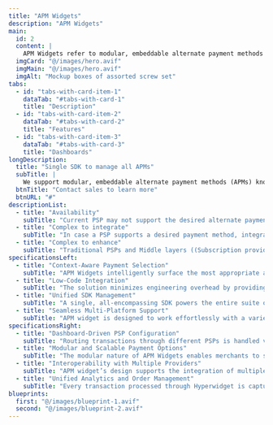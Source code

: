 ```yaml
---
title: "APM Widgets"
description: "APM Widgets" 
main:
  id: 2
  content: |
    APM Widgets refer to modular, embeddable alternate payment methods provided via PayStems. These widgets allow merchants to augment their existing checkouts with additional payment options (beyond what their current PSP offers) in a low-code manner. By integrating APM widgets, merchants can add various payment methods such as digital wallets, BNPL, bank transfers, etc., with minimal engineering effort and high customizability, all managed through a single SDK. For instance, a merchant who previously only offered cards or PayPal through their current PSP can now easily enable more payment options using APM widgets, which streamline the integration process by reducing traditional engineering challenges.
  imgCard: "@/images/hero.avif"
  imgMain: "@/images/hero.avif"
  imgAlt: "Mockup boxes of assorted screw set"
tabs:
  - id: "tabs-with-card-item-1"
    dataTab: "#tabs-with-card-1"
    title: "Description"
  - id: "tabs-with-card-item-2"
    dataTab: "#tabs-with-card-2"
    title: "Features"
  - id: "tabs-with-card-item-3"
    dataTab: "#tabs-with-card-3"
    title: "Dashboards"
longDescription:
  title: "Single SDK to manage all APMs"
  subTitle: |
    We support modular, embeddable alternate payment methods (APMs) known as APM widgets, which a merchant can use to augment their existing checkout in a low code manner. In case a PSP supports a desired payment method, integrating it into the existing checkout is tedious and often requires high engineering effort. PayStems widets offers a low code solution for such a scenario where a merchant can not only choose to have their preferred payment method through a wide range of connectors, but also integrate it with minimal engineering effort.
  btnTitle: "Contact sales to learn more"
  btnURL: "#"
descriptionList:
  - title: "Availability"
    subTitle: "Current PSP may not support the desired alternate payment method requiring the merchant to do a direct integration or use a different PSP. APM widget offers merchants the flexibility to surface the right set of APMs in the widget based on the order context - Value, Region and more."
  - title: "Complex to integrate"
    subTitle: "In case a PSP supports a desired payment method, integrating it into the existing checkout is tedious and often requires high engineering effort. APM widgets offers a low code solution for such a scenario where a merchant cannot only choose to have their preferred payment method through a wide range of connectors, but also integrate it with minimal engineering effort."
  - title: "Complex to enhance"
    subTitle: "Traditional PSPs and Middle layers ((Subscription provider’s SDK or Token provider’s SDK or Orchestration provider’s SDK)) offer separate integration for every new APM, requiring ongoing engineering effort for enhancements. APM widgets offers a way for merchants to extend APMs from just “Apple Pay” to “Apple Pay + Google Pay” to “Apple Pay + Google Pay + Amazon Pay + 10 more” with the same integration and no additional engineering effort."
specificationsLeft:
  - title: "Context-Aware Payment Selection"
    subTitle: "APM Widgets intelligently surface the most appropriate alternate payment methods based on the order context—such as order value, geographic region, and more—to ensure customers are presented with the best options for their transaction."
  - title: "Low-Code Integration"
    subTitle: "The solution minimizes engineering overhead by providing a low-code framework. This means merchants can add or enhance payment methods without extensive technical effort, streamlining the integration process."
  - title: "Unified SDK Management"
    subTitle: "A single, all-encompassing SDK powers the entire suite of APMs. This unified approach simplifies managing multiple payment methods, reducing the complexity typically associated with integrating various payment service providers."
  - title: "Seamless Multi-Platform Support"
    subTitle: "APM widget is designed to work effortlessly with a variety of tech stacks, including React, HTML, and Angular. This cross-framework compatibility ensures that merchants can integrate intelligent routing without the need for platform-specific adjustments."
specificationsRight:
  - title: "Dashboard-Driven PSP Configuration"
    subTitle: "Routing transactions through different PSPs is handled via an intuitive dashboard. Merchants can easily add, remove, or reconfigure PSPs and payment methods without revisiting the core integration, keeping operations agile and responsive."
  - title: "Modular and Scalable Payment Options"
    subTitle: "The modular nature of APM Widgets enables merchants to start with a few payment methods and scale up seamlessly. Whether adding one more option or a suite of alternate payment methods, the integration remains consistent and efficient."
  - title: "Interoperability with Multiple Providers"
    subTitle: "APM widget’s design supports the integration of multiple PSPs and middle layers without conflict. This interoperability allows merchants to route transactions flexibly, ensuring they can leverage the best payment service providers available."
  - title: "Unified Analytics and Order Management"
    subTitle: "Every transaction processed through Hyperwidget is captured on a consolidated dashboard. This unified analytics approach enables merchants to drill down into conversion metrics, transaction types, and failure reasons—empowering them to refine their routing strategies and overall payment performance."
blueprints:
  first: "@/images/blueprint-1.avif"
  second: "@/images/blueprint-2.avif"
---
```


